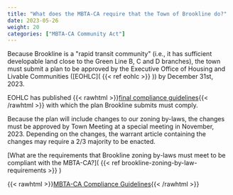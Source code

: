 ```yaml
---
title: "What does the MBTA-CA require that the Town of Brookline do?"
date: 2023-05-26
weight: 20
categories: ["MBTA-CA Community Act"]
---
```

Because Brookline is a "rapid transit community" (i.e., it has sufficient developable land close to the Green Line B, C and D branches), the town must submit a plan to be approved by the Executive Office of Housing and Livable Communities ([EOHLC]( {{< ref eohlc >}} )) by December 31st, 2023.

EOHLC has published {{< rawhtml >}}<a href="https://www.mass.gov/info-details/multi-family-zoning-requirement-for-mbta-communities" target="_new">final compliance guidelines</a>{{< /rawhtml >}} with which the plan Brookline submits must comply.

Because the plan will include changes to our zoning by-laws, the changes must be approved by Town Meeting at a special meeting in November, 2023. Depending on the changes, the warrant article containing the changes may require a 2/3 majority to be enacted.

[What are the requirements that Brookline zoning by-laws must meet to be compliant with the MBTA-CA?]( {{< ref brookline-zoning-by-law-requirements >}} ) 

{{< rawhtml >}}<a href="https://www.mass.gov/info-details/multi-family-zoning-requirement-for-mbta-communities" target="_new">MBTA-CA Compliance Guidelines</a>{{< /rawhtml >}}
